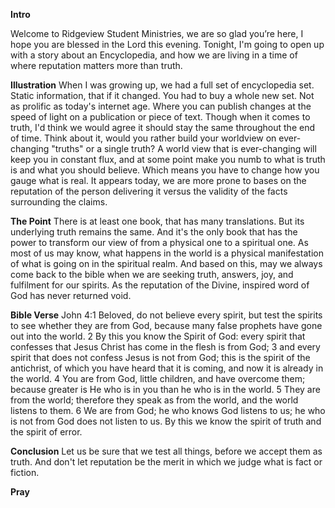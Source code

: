 **Intro**

Welcome to Ridgeview Student Ministries, we are so glad you’re here, I hope you are blessed in the Lord this evening. Tonight, I'm going to open up with a story about an Encyclopedia, and how we are living in a time of where reputation matters more than truth.

**Illustration**
When I was growing up, we had a full set of encyclopedia set. Static information, that if it changed. You had to buy a whole new set. Not as prolific as today's internet age. Where you can publish changes at the speed of light on a publication or piece of text. Though when it comes to truth, I'd think we would agree it should stay the same throughout the end of time. Think about it, would you rather build your worldview on ever-changing "truths" or a single truth? A world view that is ever-changing will keep you in constant flux, and at some point make you numb to what is truth is and what you should believe. Which means you have to change how you gauge what is real. It appears today, we are more prone to bases on the reputation of the person delivering it versus the validity of the facts surrounding the claims.

**The Point**
There is at least one book, that has many translations. But its underlying truth remains the same. And it's the only book that has the power to transform our view of from a physical one to a spiritual one. As most of us may know, what happens in the world is a physical manifestation of what is going on in the spiritual realm. And based on this, may we always come back to the bible when we are seeking truth, answers, joy, and fulfilment for our spirits. As the reputation of the Divine, inspired word of God has never returned void. 

**Bible Verse**
John 4:1 Beloved, do not believe every spirit, but test the spirits to see whether they are from God, because many false prophets have gone out into the world. 2 By this you know the Spirit of God: every spirit that confesses that Jesus Christ has come in the flesh is from God; 3 and every spirit that does not confess Jesus is not from God; this is the spirit of the antichrist, of which you have heard that it is coming, and now it is already in the world. 4 You are from God, little children, and have overcome them; because greater is He who is in you than he who is in the world. 5 They are from the world; therefore they speak as from the world, and the world listens to them. 6 We are from God; he who knows God listens to us; he who is not from God does not listen to us. By this we know the spirit of truth and the spirit of error.


**Conclusion**
Let us be sure that we test all things, before we accept them as truth. And don't let reputation be the merit in which we judge what is fact or fiction. 

**Pray**